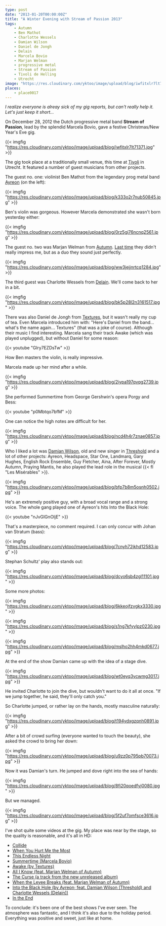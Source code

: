 ```yaml
---
type: post
date: "2013-01-20T00:00:00Z"
title: "A Winter Evening with Stream of Passion 2013"
tags:
    - Autumn
    - Ben Mathot
    - Charlotte Wessels
    - Damian Wilson
    - Daniel de Jongh
    - Delain
    - Marcela Bovio
    - Marjan Welman
    - progressive metal
    - Stream of Passion
    - Tivoli de Helling
    - Utrecht
image: "https://res.cloudinary.com/yktoo/image/upload/blog/iwfitxlr7lt71371.jpg"
places:
    - place0017
---
```


*I realize everyone is alreay sick of my gig reports, but can't really help it. Let's just keep it short…*

On December 28, 2012 the Dutch progressive metal band **Stream of Passion**, lead by the splendid Marcela Bovio, gave a festive Christmas/New Year's Eve gig.

{{< imgfig "https://res.cloudinary.com/yktoo/image/upload/blog/iwfitxlr7lt71371.jpg" >}}

<!--more-->

The gig took place at a traditionally small venue, this time at [Tivoli](http://www.tivoli.nl/) in Utrecht. It featured a number of guest musicians from other projects.

The guest no. one: violinist Ben Mathot from the legendary prog metal band [Ayreon](http://www.arjenlucassen.com/content/arjens-projects/ayreon/) (on the left):

{{< imgfig "https://res.cloudinary.com/yktoo/image/upload/blog/k333o2r7nub50845.jpg" >}}

Ben's violin was gorgeous. However Marcela demonstrated she wasn't born yesterday either:

{{< imgfig "https://res.cloudinary.com/yktoo/image/upload/blog/0rz5gi76ncnq2561.jpg" >}}

The guest no. two was Marjan Welman from [Autumn](http://www.autumn-band.com/). [Last time](ru;0170) they didn't really impress me, but as a duo they sound just perfectly.

{{< imgfig "https://res.cloudinary.com/yktoo/image/upload/blog/ww3jejjnrtcq1284.jpg" >}}

The third guest was Charlotte Wessels from [Delain](http://www.delain.nl/). We'll come back to her in a bit.

{{< imgfig "https://res.cloudinary.com/yktoo/image/upload/blog/bk5p28l2n3161517.jpg" >}}

There was also Daniel de Jongh from [Textures](http://texturesband.com/), but it wasn't really my cup of tea. Even Marcela introduced him with: "Here's Daniel from the band… what's the name again… Textures" (that was a joke of course). Although their music I find interesting. Marcela sang their track Awake (which was played unplugged), but without Daniel for some reason:

{{< youtube "GIry7EZDsTw" >}}

How Ben masters the violin, is really impressive.

Marcela made up her mind after a while.

{{< imgfig "https://res.cloudinary.com/yktoo/image/upload/blog/2iypa197qvqg2739.jpg" >}}

She performed Summertime from George Gershwin's opera Porgy and Bess:

{{< youtube "p0Mbtqo7bfM" >}}

One can notice the high notes are difficult for her.

{{< imgfig "https://res.cloudinary.com/yktoo/image/upload/blog/ncd4h4r7znae0857.jpg" >}}

Who I liked a lot was [Damian Wilson](http://www.damian-wilson.net/), old and new singer in [Threshold](http://www.thresh.net/) and a lot of other projects: Ayreon, Headspace, Star One, Landmarq, Gary Hughes, English Rock Ensemble, Guy Fletcher, Aina, After Forever, Mostly Autumn, Praying Mantis, he also played the lead role in the musical {{< fl "Les Misérables" >}}.

{{< imgfig "https://res.cloudinary.com/yktoo/image/upload/blog/bfp7b8m5osnh0502.jpg" >}}

He's an extremely positive guy, with a broad vocal range and a strong voice. The whole gang played one of Ayreon's hits Into the Black Hole:

{{< youtube "nJvGlGnOljE" >}}

That's a masterpiece, no comment required. I can only concur with Johan van Stratum (bass):

{{< imgfig "https://res.cloudinary.com/yktoo/image/upload/blog/7cnyh72jkhd12583.jpg" >}}

Stephan Schultz' play also stands out:

{{< imgfig "https://res.cloudinary.com/yktoo/image/upload/blog/dcyo6sb4zgl11101.jpg" >}}

Some more photos:

{{< imgfig "https://res.cloudinary.com/yktoo/image/upload/blog/6kkeojfzvgkx3330.jpg" >}}

{{< imgfig "https://res.cloudinary.com/yktoo/image/upload/blog/s1ng7kfyylpz0230.jpg" >}}

{{< imgfig "https://res.cloudinary.com/yktoo/image/upload/blog/mslho2hh4mkd0677.jpg" >}}

At the end of the show Damian came up with the idea of a stage dive.

{{< imgfig "https://res.cloudinary.com/yktoo/image/upload/blog/wt0eyq3ycwmg3017.jpg" >}}

He invited Charlotte to join the dive, but wouldn't want to do it all at once. "If we jump together, he said, they'll only catch you."

So Charlotte jumped, or rather lay on the hands, mostly masculine naturally:

{{< imgfig "https://res.cloudinary.com/yktoo/image/upload/blog/t194ydxgzqnh0891.jpg" >}}

After a bit of crowd surfing (everyone wanted to touch the beauty), she asked the crowd to bring her down:

{{< imgfig "https://res.cloudinary.com/yktoo/image/upload/blog/u9zz0p795pb70073.jpg" >}}

Now it was Damian's turn. He jumped and dove right into the sea of hands:

{{< imgfig "https://res.cloudinary.com/yktoo/image/upload/blog/8fj20qoedfyj0080.jpg" >}}

But we managed.

{{< imgfig "https://res.cloudinary.com/yktoo/image/upload/blog/5f2uf7omfsce3616.jpg" >}}

I've shot quite some videos at the gig. My place was near by the stage, so the quality is reasonable, and it's all in HD:

* [Collide](http://www.youtube.com/watch?v=UJk2WVThz50)
* [When You Hurt Me the Most](http://www.youtube.com/watch?v=X3AKSVeD6Z8)
* [This Endless Night](http://www.youtube.com/watch?v=Sabiq52rxG8)
* [Summertime (Marcela Bovio)](http://www.youtube.com/watch?v=p0Mbtqo7bfM)
* [Awake (by Textures)](http://www.youtube.com/watch?v=GIry7EZDsTw)
* [All I Know (feat. Marjan Welman of Autumn)](http://www.youtube.com/watch?v=-vrW7gtPVn0)
* [The Curse (a track from the new unreleased album)](http://www.youtube.com/watch?v=ZRGslfSHGNs)
* [When the Levee Breaks (feat. Marjan Welman of Autumn)](http://www.youtube.com/watch?v=aNsjmwjiYY0)
* [Into the Black Hole (by Ayreon; feat. Damian Wilson (Threshold) and Charlotte Wessels (Delain))](http://www.youtube.com/watch?v=nJvGlGnOljE)
* [In the End](http://www.youtube.com/watch?v=chW8Bo9pJjw)

To conclude: it's been one of the best shows I've ever seen. The atmosphere was fantastic, and I think it's also due to the holiday period. Everything was positive and sweet, just like at home.
